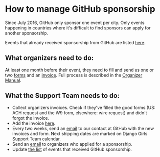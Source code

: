 # How to manage GitHub sponsorship

Since July 2016, GitHub only sponsor one event per city. Only events happening in countries where it's difficult to find sponsors can apply for another sponsorship.

Events that already received sponsorship from GitHub are listed [here](https://docs.google.com/spreadsheets/d/1kzg1pe0FLOBcIGAZEt-RNhJzAU4AhBq0Ndv3jlP768E/edit#gid=0).

## What organizers need to do:

At least one month before their event, they need to fill and send us one or two [forms](https://drive.google.com/drive/u/0/folders/0BxqF-fMgUfHUM0lRSGhBVjNyT1U) and an [invoice](https://docs.google.com/document/d/1WQw6Uqu2ppD0OmVBFdZeeAuBnWs21cGOsUOUfkWKZ3E/edit). Full process is described in the [Organizer Manual](http://organize.djangogirls.org/sponsors/#github-sponsorship).

## What the Support Team needs to do:   

* Collect organizers invoices. Check if they've filled the good forms (US: ACH request and the W9 form, elsewhere: wire request) and didn't forgot the invoice.
* Add the invoice [here](https://drive.google.com/drive/u/0/folders/0BxqF-fMgUfHUSkIzRS1xdVRuTUE).
* Every two weeks, send an [email](../howto/emails/GitHub_sponsorship.md) to our contact at GitHub with the new invoices and form. Next shipping dates are marked on Django Girls Support Team calendar.
* Send an [email](../howto/emails/GitHub_sponsorship.md) to organizers who applied for a sponsorship.
* Update [the list](https://docs.google.com/spreadsheets/d/1kzg1pe0FLOBcIGAZEt-RNhJzAU4AhBq0Ndv3jlP768E/edit#gid=0) of events that received GitHub sponsorship.